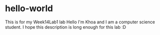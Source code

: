 # hello-world
This is for my Week14Lab1 lab
Hello I'm Khoa and I am a computer science student. I hope this description is long enough for this lab :D

